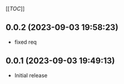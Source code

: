 [[_TOC_]]

0.0.2 (2023-09-03 19:58:23)
---------------------------

- fixed req


0.0.1 (2023-09-03 19:49:13)
---------------------------

- Initial release
